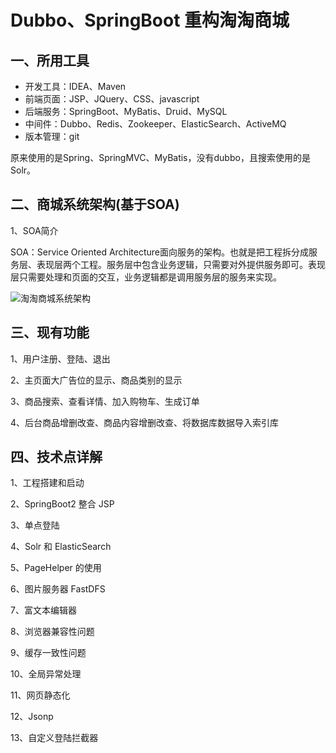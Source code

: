 # Dubbo、SpringBoot 重构淘淘商城

## 一、所用工具

- 开发工具：IDEA、Maven
- 前端页面：JSP、JQuery、CSS、javascript
- 后端服务：SpringBoot、MyBatis、Druid、MySQL
- 中间件：Dubbo、Redis、Zookeeper、ElasticSearch、ActiveMQ
- 版本管理：git

原来使用的是Spring、SpringMVC、MyBatis，没有dubbo，且搜索使用的是Solr。

## 二、商城系统架构(基于SOA)

1、SOA简介

SOA：Service Oriented Architecture面向服务的架构。也就是把工程拆分成服务层、表现层两个工程。服务层中包含业务逻辑，只需要对外提供服务即可。表现层只需要处理和页面的交互，业务逻辑都是调用服务层的服务来实现。

![淘淘商城系统架构](G:\自己的项目\淘淘商城\淘淘商城系统架构.png)

## 三、现有功能

1、用户注册、登陆、退出

2、主页面大广告位的显示、商品类别的显示

3、商品搜索、查看详情、加入购物车、生成订单

4、后台商品增删改查、商品内容增删改查、将数据库数据导入索引库

## 四、技术点详解

1、工程搭建和启动

2、SpringBoot2 整合 JSP

3、单点登陆

4、Solr 和 ElasticSearch

5、PageHelper 的使用

6、图片服务器 FastDFS

7、富文本编辑器

8、浏览器兼容性问题

9、缓存一致性问题

10、全局异常处理

11、网页静态化

12、Jsonp

13、自定义登陆拦截器